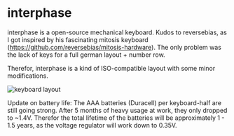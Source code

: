 # interphase

interphase is a open-source mechanical keyboard.
Kudos to reversebias, as I got inspired by his fascinating mitosis keyboard (https://github.com/reversebias/mitosis-hardware).
The only problem was the lack of keys for a full german layout + number row.

Therefor, interphase is a kind of ISO-compatible layout with some minor modifications.

![keyboard layout](layout.png?raw=true "layout")

Update on battery life: The AAA batteries (Duracell) per keyboard-half are still going strong. After 5 months of heavy usage at work, they only dropped to ~1.4V. Therefor the total lifetime of the batteries will be approximately 1 - 1.5 years, as the voltage regulator will work down to 0.35V.
